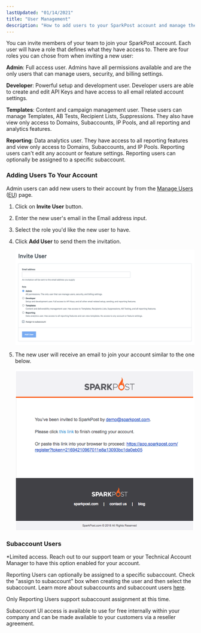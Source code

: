 ```yaml
---
lastUpdated: "01/14/2021"
title: "User Management"
description: "How to add users to your SparkPost account and manage their permissions."
---
```


You can invite members of your team to join your SparkPost account. Each user will have a role that defines what they have access to. There are four roles you can chose from when inviting a new user:

**Admin**: Full access user. Admins have all permissions available and are the only users that can manage users, security, and billing settings.

**Developer**: Powerful setup and development user. Developer users are able to create and edit API Keys and have access to all email related account settings.

**Templates**: Content and campaign management user. These users can manage Templates, AB Tests, Recipient Lists, Suppressions. They also have view only access to Domains, Subaccounts, IP Pools, and all reporting and analytics features.

**Reporting**: Data analytics user. They have access to all reporting features and view only access to Domains, Subaccounts, and IP Pools. Reporting users can't edit any account or feature settings. Reporting users can optionally be assigned to a specific subaccount.

### Adding Users To Your Account

Admin users can add new users to their account by from the [Manage Users](https://app.sparkpost.com/account/users) ([EU](https://app.sparkpost.com/account/users)) page.

1. Click on **Invite User** button.
2. Enter the new user's email in the Email address input.
3. Select the role you'd like the new user to have.
4. Click **Add User** to send them the invitation.

	![](media/user-management/add-user.png)

5. The new user will receive an email to join your account similar to the one below.

	![](media/user-management/invitation-email.png)
	
### Subaccount Users
*Limited access. Reach out to our support team or your Technical Account Manager to have this option enabled for your account.

Reporting Users can optionally be assigned to a specific subaccount. Check the "assign to subaccount" box when creating the user and then select the subaccount. Learn more about subaccounts and subaccount users [here](https://www.sparkpost.com/docs/user-guide/subaccounts/).

Only Reporting Users support subaccount assignment at this time.

Subaccount UI access is available to use for free internally within your company and can be made available to your customers via a reseller agreement.
